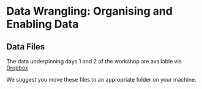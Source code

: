 # Data Wrangling: Organising and Enabling Data

## Data Files

The data underpinning days 1 and 2 of the workshop are available via [Dropbox](https://www.dropbox.com/sh/rhvh3jmapvtabxv/AACu3PHFbTwryl_vzSv7VcQ-a?dl=0)

We suggest you move these files to an appropriate folder on your machine.